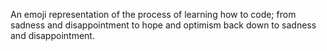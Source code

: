 An emoji representation of the process of learning how to code; from sadness and disappointment to hope and optimism back down to sadness and disappointment.